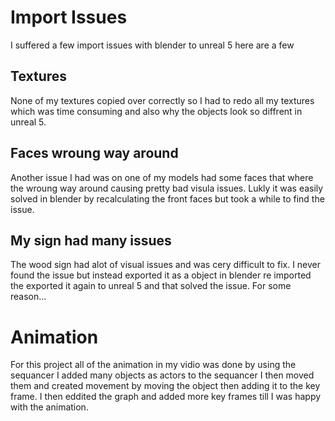 # Import Issues
I suffered a few import issues with blender to unreal 5 here are a few

## Textures
None of my textures copied over correctly so I had to redo all my textures which was time consuming
and also why the objects look so diffrent in unreal 5.

## Faces wroung way around
Another issue I had was on one of my models had some faces that where the wroung way around causing
pretty bad visula issues. Lukly it was easily solved in blender by recalculating the front faces
but took a while to find the issue.

## My sign had many issues
The wood sign had alot of visual issues and was cery difficult to fix. I never found the issue but 
instead exported it as a object in blender re imported the exported it again to unreal 5 and that 
solved the issue. For some reason...



# Animation
For this project all of the animation in my vidio was done by using the sequancer
I added many objects as actors to the sequancer I then moved them and created movement 
by moving the object then adding it to the key frame. I then eddited the graph and added 
more key frames till I was happy with the animation.

